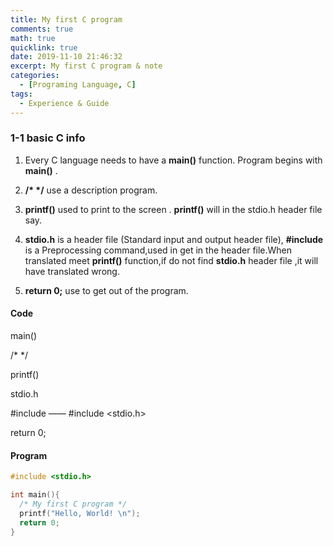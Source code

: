 ```yaml
---
title: My first C program
comments: true
math: true
quicklink: true
date: 2019-11-10 21:46:32
excerpt: My first C program & note
categories:
  - [Programing Language, C]
tags:
  - Experience & Guide
---
```


<!-- more -->

### 1-1 basic C info

1. Every C language needs to have a **main()** function. Program begins with **main()** .

2. **/\* \*/** use a description program.
3. **printf()** used to print to the screen . **printf()** will in the stdio.h header file say.
4. **stdio.h** is a header file (Standard input and output header file), **#include** is a Preprocessing command,used in get in the header file.When translated meet **printf()** function,if do not find **stdio.h** header file ,it will have translated wrong.
5. **return 0;** use to get out of the program.

#### Code

main()

/*  */

printf()

stdio.h

\#include —— #include <stdio.h>

return 0;

#### Program

```c
#include <stdio.h>

int main(){
  /* My first C program */
  printf("Hello, World! \n");
  return 0;
}
```

